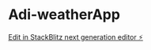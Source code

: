 # Adi-weatherApp

[Edit in StackBlitz next generation editor ⚡️](https://stackblitz.com/~/github.com/Mr-mahato/Adi-weatherApp)